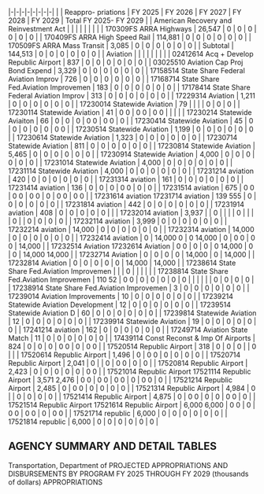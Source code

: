 |-|-|-|-|-|-|-|-|
| | Reappro-  priations | FY 2025 | FY 2026 | FY 2027 | FY 2028 | FY 2029 | Total FY 2025- FY 2029 |
| American Recovery and Reinvestment Act | | | | | | | |
| 170309FS ARRA Highways | 26,547 | 0 | 0 | 0 | 0 | 0 | 0 |
| 170409FS ARRA High Speed Rail | 114,881 | 0 | 0 | 0 | 0 | 0 | 0 |
| 170509FS ARRA Mass Transit | 3,085 | 0 | 0 | 0 | 0 | 0 | 0 |
| Subtotal | 144,513 | 0 | 0 | 0 | 0 | 0 | 0 |
| Aviation | | | | | | | |
| 02412614 Acq + Develop Republic Airport | 837 | 0 | 0 | 0 | 0 | 0 | 0 |
| 03025510 Aviation Cap Proj Bond Expend | 3,329 | 0 | 0 | 0 | 0 | 0 | 0 |
| 17158514 State Share Federal Aviation Improv | 726 | 0 | 0 | 0 | 0 | 0 | 0 |
| 17168714 State Share Fed.Aviation Improvemen | 183 | 0 | 0 | 0 | 0 | 0 | 0 |
| 17178414 State Share Federal Aviation Improv | 313 | 0 | 0 | 0 | 0 | 0 | 0 |
| 17229314 Aviation | 1,211 | 0 | 0 | 0 | 0 | 0 | 0 |
| 17230014 Statewide Aviation | 79 | | | | 0 | 0 | 0 |
| 17230114 Statewide Aviation | 41 | 0  0 | 0  0 | 0  0 | | | |
| 17230214 Statewide Aviaiton | 66 | 0 | 0 | 0 | 0  0 | 0  0 | 0 |
| 17230414 Statewide Aviation | 45 | 0 | 0 | 0 | 0 | 0 | 0  0 |
| 17230514 Statewide Aviation | 1,199 | 0 | 0 | 0 | 0 | 0 | 0 |
| 17230614 Statewide Aviation | 1,323 | 0 | 0 | 0 | 0 | 0 | 0 |
| 17230714 Statewide Aviation | 811 | 0 | 0 | 0 | 0 | 0 | 0 |
| 17230814 Statewide Aviation | 5,465 | 0 | 0 | 0 | 0 | 0 | 0 |
| 17230914 Statewide Aviation | 4,000 | 0 | 0 | 0 | 0 | 0 | 0 |
| 17231014 Statewide Aviation | 4,000 | 0 | 0 | 0 | 0 | 0 | 0 |
| 17231114 Statewide Aviation | 4,000 | 0 | 0 | 0 | 0 | 0 | 0 |
| 17231214 aviation | 420 | 0 | 0 | 0 | 0 | 0 | 0 |
| 17231314 aviation | 161 | 0 | 0 | 0 | 0 | 0 | 0 |
| 17231414 aviation | 136 | 0 | 0 | 0 | 0  0 | 0 | 0 |
| 17231514 aviation | 675 | 0  0 | 0  0 | 0  0 | 0 | 0  0 | 0  0 |
| 17231614 aviation 17231714 aviation | 139  555 | 0 | 0 | 0 | 0 | 0 | 0 |
| 17231814 aviation | 442 | 0 | 0 | 0 | 0 | 0 | 0 |
| 17231914 aviation | 408 | 0 | 0 | 0 | 0 | 0 | |
| 17232014 aviation | 3,937 | | 0 | | | | 0 |
| | | 0 | | 0 | 0 | 0 | 0 |
| 17232114 aviation | 3,999 | 0 | 0 | 0 | 0 | 0 | 0 |
| 17232214 aviation | 14,000 | 0 | 0 | 0 | 0 | 0 | 0 |
| 17232314 aviation | 14,000 | 0 | 0 | 0 | 0 | 0 | 0 |
| 17232414 aviation | 0 | 14,000  0 | 0  14,000 | 0 | 0  0 | 0  0 | 14,000 |
| 17232514 Aviation 17232614 Aviation | 0  0 | 0 | 0 | 0  14,000 | 0 | 0 | 14,000  14,000 |
| 17232714 Aviation | 0 | 0 | 0 | 0 | 14,000 | 0 | 14,000 |
| 17232814 Aviation | 0 | 0 | 0 | 0 | 0 | 14,000 | 14,000 |
| 17238614 State Share Fed.Aviation Improvemen | | | 0 | | | | |
| 17238814 State Share Fed.Aviation Improvemen | 110  52 | 0  0 | 0 | 0 | 0 | 0 | 0 |
| | | | | 0 | 0 | 0 | 0 |
| 17238914 State Share Fed.Aviation Improvemen | 3 | 0 | 0 | 0 | 0 | 0 | 0 |
| 17239014 Aviation Improvements | 10 | 0 | 0 | 0 | 0 | 0 | 0 |
| 17239214 Statewide Aviation Development | 12 | 0 | 0 | 0 | 0 | 0 | 0 |
| 17239514 Statewide Aviation D | 60 | 0 | 0 | 0 | 0 | 0 | 0 |
| 17239814 Statewide Aviation | 12 | 0 | 0 | 0 | 0 | 0 | 0 |
| 17239914 Statewide Aviation | 19 | 0 | 0 | 0 | 0 | 0 | 0 |
| 17241214 aviation | 162 | 0 | 0 | 0 | 0 | 0 | 0 |
| 17249714 Aviation State Match | 11 | 0 | 0 | 0 | 0 | 0 | 0 |
| 17439114 Const Reconst & Imp Of Airports | 824 | 0 | 0 | 0 | 0  0 | 0 | 0  0 |
| 17520514 Republic Airport | 318 | 0 | 0 | 0 | | 0 | |
| 17520614 Republic Airport | 1,496 | 0 | 0  0 | 0 | 0 | 0 | 0 |
| 17520714 Republic Airport | 2,041 | 0 | | 0 | 0  0 | 0 | 0 |
| 17520814 Republic Airport | 2,423 | 0 | 0 | 0 | 0 | 0 | 0  0 |
| 17521014 Republic Airport 17521114 Republic Airport | 3,571  2,476 | 0  0 | 0  0 | 0  0 | 0 | 0  0 | 0 |
| 17521214 Republic Airport | 2,485 | 0 | 0  0 | 0 | 0 | 0 | 0 |
| 17521314 Republic Airport | 4,984 | 0 | | 0 | 0 | 0 | 0 |
| 17521414 Republic Airport | 4,875 | 0 | 0  0 | 0 | 0 | 0  0 | 0 |
| 17521514 Republic Airport 17521614 Republic Airport | 6,000  6,000 | 0  0 | 0 | 0  0 | 0  0 | 0 | 0  0 |
| 17521714 republic | 6,000 | 0 | 0 | 0 | 0 | 0 | 0 |
| 17521814 republic | 6,000 | 0 | 0 | 0 | 0 | 0 | 0 |

## **AGENCY SUMMARY AND DETAIL TABLES**

Transportation, Department of PROJECTED APPROPRIATIONS AND DISBURSEMENTS BY PROGRAM FY 2025 THROUGH FY 2029 (thousands of dollars) APPROPRIATIONS